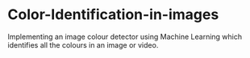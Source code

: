 # Color-Identification-in-images
Implementing an image colour detector using Machine Learning which identifies all the colours in an image or video. 

